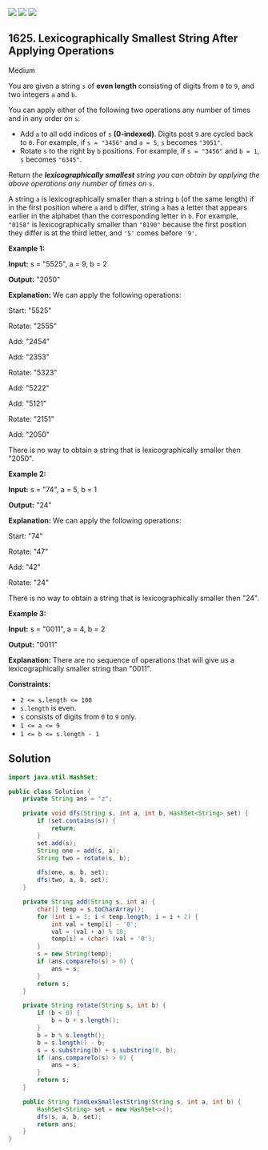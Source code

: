 [![](https://img.shields.io/github/stars/javadev/LeetCode-in-Java?label=Stars&style=flat-square)](https://github.com/javadev/LeetCode-in-Java)
[![](https://img.shields.io/github/forks/javadev/LeetCode-in-Java?label=Fork%20me%20on%20GitHub%20&style=flat-square)](https://github.com/javadev/LeetCode-in-Java/fork)
[![](https://img.shields.io/badge/-LeetCode%20in%20Kotlin-blue?style=flat-square)](https://github.com/javadev/LeetCode-in-Kotlin)

## 1625\. Lexicographically Smallest String After Applying Operations

Medium

You are given a string `s` of **even length** consisting of digits from `0` to `9`, and two integers `a` and `b`.

You can apply either of the following two operations any number of times and in any order on `s`:

*   Add `a` to all odd indices of `s` **(0-indexed)**. Digits post `9` are cycled back to `0`. For example, if `s = "3456"` and `a = 5`, `s` becomes `"3951"`.
*   Rotate `s` to the right by `b` positions. For example, if `s = "3456"` and `b = 1`, `s` becomes `"6345"`.

Return _the **lexicographically smallest** string you can obtain by applying the above operations any number of times on_ `s`.

A string `a` is lexicographically smaller than a string `b` (of the same length) if in the first position where `a` and `b` differ, string `a` has a letter that appears earlier in the alphabet than the corresponding letter in `b`. For example, `"0158"` is lexicographically smaller than `"0190"` because the first position they differ is at the third letter, and `'5'` comes before `'9'`.

**Example 1:**

**Input:** s = "5525", a = 9, b = 2

**Output:** "2050"

**Explanation:** We can apply the following operations: 

Start: "5525" 

Rotate: "2555" 

Add: "2454" 

Add: "2353" 

Rotate: "5323" 

Add: "5222" 

Add: "5121" 

Rotate: "2151" 

Add: "2050" 

There is no way to obtain a string that is lexicographically smaller then "2050".

**Example 2:**

**Input:** s = "74", a = 5, b = 1

**Output:** "24"

**Explanation:** We can apply the following operations:

Start: "74" 

Rotate: "47"

Add: "42"

Rotate: "24"

There is no way to obtain a string that is lexicographically smaller then "24".

**Example 3:**

**Input:** s = "0011", a = 4, b = 2

**Output:** "0011"

**Explanation:** There are no sequence of operations that will give us a lexicographically smaller string than "0011".

**Constraints:**

*   `2 <= s.length <= 100`
*   `s.length` is even.
*   `s` consists of digits from `0` to `9` only.
*   `1 <= a <= 9`
*   `1 <= b <= s.length - 1`

## Solution

```java
import java.util.HashSet;

public class Solution {
    private String ans = "z";

    private void dfs(String s, int a, int b, HashSet<String> set) {
        if (set.contains(s)) {
            return;
        }
        set.add(s);
        String one = add(s, a);
        String two = rotate(s, b);

        dfs(one, a, b, set);
        dfs(two, a, b, set);
    }

    private String add(String s, int a) {
        char[] temp = s.toCharArray();
        for (int i = 1; i < temp.length; i = i + 2) {
            int val = temp[i] - '0';
            val = (val + a) % 10;
            temp[i] = (char) (val + '0');
        }
        s = new String(temp);
        if (ans.compareTo(s) > 0) {
            ans = s;
        }
        return s;
    }

    private String rotate(String s, int b) {
        if (b < 0) {
            b = b + s.length();
        }
        b = b % s.length();
        b = s.length() - b;
        s = s.substring(b) + s.substring(0, b);
        if (ans.compareTo(s) > 0) {
            ans = s;
        }
        return s;
    }

    public String findLexSmallestString(String s, int a, int b) {
        HashSet<String> set = new HashSet<>();
        dfs(s, a, b, set);
        return ans;
    }
}
```